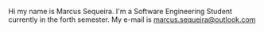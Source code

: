 Hi my name is Marcus Sequeira. I'm a Software Engineering Student currently in the forth semester.
My e-mail is marcus.sequeira@outlook.com
